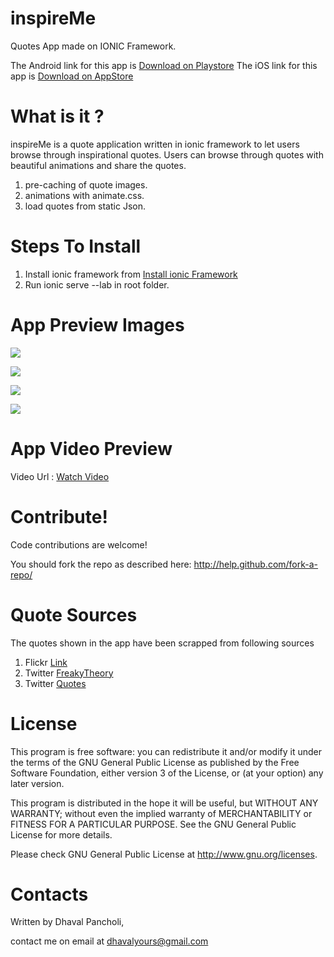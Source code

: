 # inspireMe

Quotes App made on  IONIC Framework.

The Android link for this app is  <a href="http://bit.ly/inspireMeAndroid" target="_blank">Download on Playstore</a>
The iOS link for this app is  <a href="http://bit.ly/inspireMeiOS" target="_blank">Download on AppStore</a>



# **What is it ?**

inspireMe is a quote application written in ionic framework to let users browse through inspirational quotes. Users can browse through quotes with beautiful animations and share the quotes.

1. pre-caching of quote images.
2. animations with animate.css.
3. load quotes from static Json.


# **Steps To Install**

1. Install ionic framework from <a href="http://ionicframework.com/docs/guide/installation.html" target="_blank">Install ionic Framework</a>
2. Run ionic serve --lab in root folder.

# **App Preview Images**

![](https://lh3.googleusercontent.com/hNh9eqvm9OYUxAPZkTzCg69AoU1X_CSVCdkD__nCwWalPotiU69LqnL2vq_i5F9rMw=h900-rw)

![](https://lh3.googleusercontent.com/bax2RhFArwvzN01T-O9jR0goH8_glzRIk8g4ZjrztRsOev5bXFp3BeBCBpQYucephH6D=h900-rw)

![](https://lh3.googleusercontent.com/9T8TbYqrhyrwEZBFi_eGtlxHA6DfsGvh8qHOS14uI4phRnpeqDl3l4NfhNOIsila8L4=h900-rw)

![](https://lh3.googleusercontent.com/lrOlwLiuPiDaT3f8UURyMP_TZu2HjhXri8TTTQ0m_xTLo15oMA6zdFK29ClXd9x27tg=h900-rw)

# **App Video Preview**
Video Url : <a href="https://youtu.be/Zb7grqfzDtw" target="_blank"> Watch Video</a>


# **Contribute!**

Code contributions are welcome!

You should fork the repo as described here: http://help.github.com/fork-a-repo/

# **Quote Sources**

The quotes shown in the app have been scrapped from following sources

1. Flickr <a href="http://www.flickr.com" target="_blank">Link</a>
2. Twitter <a href="https://twitter.com/FreakyTheory" target="_blank">FreakyTheory</a> 
3. Twitter <a href="https://twitter.com/quotes" target="_blank">Quotes</a> 


# **License**

This program is free software: you can redistribute it and/or modify it under the terms of the GNU General Public License as published by the Free Software Foundation, either version 3 of the License, or (at your option) any later version.

This program is distributed in the hope it will be useful, but WITHOUT ANY WARRANTY; without even the implied warranty of MERCHANTABILITY or FITNESS FOR A PARTICULAR PURPOSE. See the GNU General Public License for more details.

Please check GNU General Public License at http://www.gnu.org/licenses.


# **Contacts**

Written by Dhaval Pancholi,

contact me on email at <a href="mailto:dhavalyours@gmail.com" target="_blank">dhavalyours@gmail.com</a>


